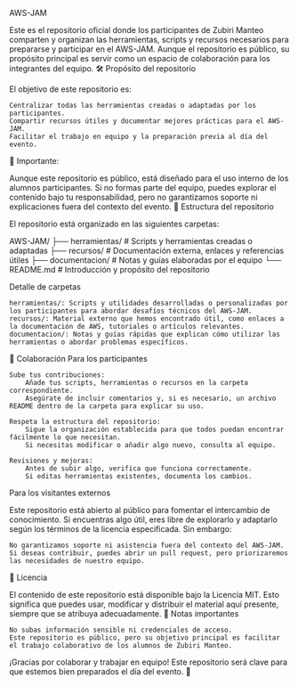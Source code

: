 AWS-JAM

Este es el repositorio oficial donde los participantes de Zubiri Manteo comparten y organizan las herramientas, scripts y recursos necesarios para prepararse y participar en el AWS-JAM. Aunque el repositorio es público, su propósito principal es servir como un espacio de colaboración para los integrantes del equipo.
🛠️ Propósito del repositorio

El objetivo de este repositorio es:

    Centralizar todas las herramientas creadas o adaptadas por los participantes.
    Compartir recursos útiles y documentar mejores prácticas para el AWS-JAM.
    Facilitar el trabajo en equipo y la preparación previa al día del evento.

📢 Importante:

Aunque este repositorio es público, está diseñado para el uso interno de los alumnos participantes. Si no formas parte del equipo, puedes explorar el contenido bajo tu responsabilidad, pero no garantizamos soporte ni explicaciones fuera del contexto del evento.
📁 Estructura del repositorio

El repositorio está organizado en las siguientes carpetas:

AWS-JAM/
├── herramientas/         # Scripts y herramientas creadas o adaptadas
├── recursos/             # Documentación externa, enlaces y referencias útiles
├── documentacion/        # Notas y guías elaboradas por el equipo
└── README.md             # Introducción y propósito del repositorio

Detalle de carpetas

    herramientas/: Scripts y utilidades desarrolladas o personalizadas por los participantes para abordar desafíos técnicos del AWS-JAM.
    recursos/: Material externo que hemos encontrado útil, como enlaces a la documentación de AWS, tutoriales o artículos relevantes.
    documentacion/: Notas y guías rápidas que explican cómo utilizar las herramientas o abordar problemas específicos.

🤝 Colaboración
Para los participantes

    Sube tus contribuciones:
        Añade tus scripts, herramientas o recursos en la carpeta correspondiente.
        Asegúrate de incluir comentarios y, si es necesario, un archivo README dentro de la carpeta para explicar su uso.

    Respeta la estructura del repositorio:
        Sigue la organización establecida para que todos puedan encontrar fácilmente lo que necesitan.
        Si necesitas modificar o añadir algo nuevo, consulta al equipo.

    Revisiones y mejoras:
        Antes de subir algo, verifica que funciona correctamente.
        Si editas herramientas existentes, documenta los cambios.

Para los visitantes externos

Este repositorio está abierto al público para fomentar el intercambio de conocimiento. Si encuentras algo útil, eres libre de explorarlo y adaptarlo según los términos de la licencia especificada. Sin embargo:

    No garantizamos soporte ni asistencia fuera del contexto del AWS-JAM.
    Si deseas contribuir, puedes abrir un pull request, pero priorizaremos las necesidades de nuestro equipo.

🌟 Licencia

El contenido de este repositorio está disponible bajo la Licencia MIT. Esto significa que puedes usar, modificar y distribuir el material aquí presente, siempre que se atribuya adecuadamente.
📌 Notas importantes

    No subas información sensible ni credenciales de acceso.
    Este repositorio es público, pero su objetivo principal es facilitar el trabajo colaborativo de los alumnos de Zubiri Manteo.

¡Gracias por colaborar y trabajar en equipo! Este repositorio será clave para que estemos bien preparados el día del evento. 🚀
